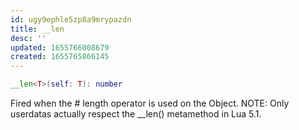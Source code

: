 ```yaml
---
id: ugy9ephle5zp8a9mrypazdn
title: __len
desc: ''
updated: 1655766008679
created: 1655765866145
---
```


```Lua
__len<T>(self: T): number
```
Fired when the # length operator is used on the Object. NOTE: Only userdatas actually respect the __len() metamethod in Lua 5.1.